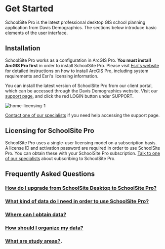 # Get Started

SchoolSite Pro is the latest professional desktop GIS school planning application from Davis Demographics. The sections below introduce basic elements of the user interface. 

## Installation

SchoolSite Pro works as a configuration in ArcGIS Pro. **You must install ArcGIS Pro first** in order to install SchoolSite Pro. Please visit [Esri's website](http://pro.arcgis.com/en/pro-app/get-started/get-started.htm) for detailed instructions on how to install ArcGIS Pro, including system requirements and Esri's licensing information.

You can install the latest version of SchoolSite Pro from our client portal, which can be accessed through the Davis Demographics website. Visit our [support page](https://www.davisdemographics.com/support/), and click the red LOGIN button under SUPPORT.

![home-licensing-1](https://image.ibb.co/bLDgN9/home_licensing_1.png)

[Contact one of our specialists](https://davisdemographics.com/get-started/) if you need help accessing the support page.

## Licensing for SchoolSite Pro

SchoolSite Pro uses a single-user licensing model on a subscription basis. A license ID and activation password are required in order to use SchoolSite Pro. You can obtain these with your SchoolSite Pro subscription. [Talk to one of our specialists](https://davisdemographics.com/get-started/) about subscribing to SchoolSite Pro.

## Frequently Asked Questions

### [How do I upgrade from SchoolSite Desktop to SchoolSite Pro?](../faq/upgradingToPro.md)

### [What kind of data do I need in order to use SchoolSite Pro?](../faq/whatData.md)

### [Where can I obtain data?](../faq/obtainData.md)

### [How should I organize my data?](../faq/organizingData.md)

### [What are study areas?](../faq/studyAreas.md).
